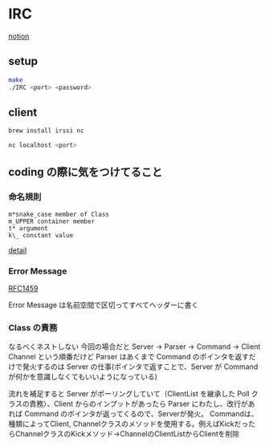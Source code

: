 # IRC

[notion](https://www.notion.so/IRC-1e9d2242f53b8028ac3ccb5b460fbc9a)

## setup

```sh
make
./IRC <port> <password>
```

## client

```sh
brew install irssi nc
```

```sh
nc localhost <port>
```

## coding の際に気をつけてること

### 命名規則

```
m*snake_case member of Class
m_UPPER container member
t* argument
k\_ constant value
```

[detail](https://www.notion.so/coding-1e4d2242f53b80b98125cdce66dd2b6f)

### Error Message

[RFC1459](https://datatracker.ietf.org/doc/html/rfc1459#section-4.1.1)

Error Message は名前空間で区切ってすべてヘッダーに書く

### Class の責務

なるべくネストしない
今回の場合だと Server -> Parser -> Command -> Client Channel
という順番だけど Parser はあくまで Command のポインタを返すだけで発火するのは Server の仕事(ポインタで返すことで、Server が Command が何かを意識しなくてもいいようになっている)

流れを補足すると
Server がポーリングしていて（ClientList を継承した Poll クラスの責務）、Client からのインプットがあったら Parser にわたし、改行があれば Command のポインタが返ってくるので、Serverが発火。
Commandは、種類によってClient, Channelクラスのメソッドを使用する。例えばKickだったらChannelクラスのKickメソッド->ChannelのClientListからClientを削除
